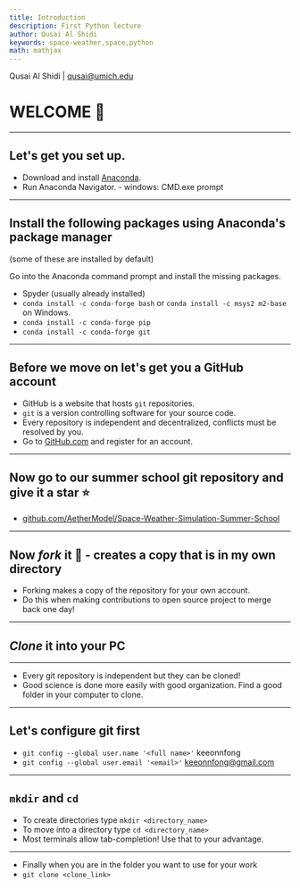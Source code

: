```yaml
---
title: Introduction
description: First Python lecture
author: Qusai Al Shidi
keywords: space-weather,space,python
math: mathjax
---
```


Qusai Al Shidi | qusai@umich.edu

# WELCOME 👋

---------------

## Let's get you set up.

- Download and install [Anaconda](www.anaconda.com).
- Run Anaconda Navigator. - windows: CMD.exe prompt

---------------

## Install the following packages using Anaconda's package manager

(some of these are installed by default)

Go into the Anaconda command prompt and install the missing packages.

- Spyder (usually already installed)
- `conda install -c conda-forge bash` or `conda install -c msys2 m2-base` on Windows.
- `conda install -c conda-forge pip`
- `conda install -c conda-forge git`

---------------

## Before we move on let's get you a GitHub account

- GitHub is a website that hosts `git` repositories.
- `git` is a version controlling software for your source code.
- Every repository is independent and decentralized, conflicts must be resolved
    by you.
- Go to [GitHub.com](GitHub.com) and register for an account.

---------------

## Now go to our summer school git repository and give it a star ⭐

- [github.com/AetherModel/Space-Weather-Simulation-Summer-School](https://github.com/AetherModel/Space-Weather-Simulation-Summer-School)

---------------

## Now *fork* it 🍴 - creates a copy that is in my own directory

- Forking makes a copy of the repository for your own account.
- Do this when making contributions to open source project to merge back one
    day!

---------------

## *Clone* it into your PC

---------------

- Every git repository is independent but they can be cloned!
- Good science is done more easily with good organization. Find a good folder in
    your computer to clone.

---------------

## Let's configure git first

- `git config --global user.name '<full name>'` keeonnfong
- `git config --global user.email '<email>'` keeonnfong@gmail.com

---------------


## `mkdir` and `cd`

- To create directories type `mkdir <directory_name>`
- To move into a directory type `cd <directory_name>`
- Most terminals allow tab-completion! Use that to your advantage.

---------------

- Finally when you are in the folder you want to use for your work
- `git clone <clone_link>`
